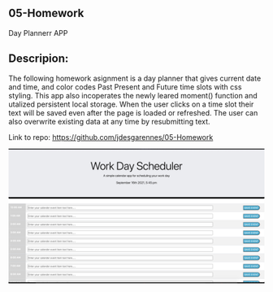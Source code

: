 

## 05-Homework

Day Plannerr APP

## Descripion:
The following homework asignment is a day planner that gives current date and time, and color codes Past Present and Future time slots with css styling.
This app also incoperates the newly leared moment() function and utalized persistent local storage. When the user clicks on a time slot their text will be saved
even after the page is loaded or refreshed. The user can also overwrite existing data at any time by resubmitting text.


Link to repo: https://github.com/jdesgarennes/05-Homework

![Day Planner](./Assets/sh.jpg)
